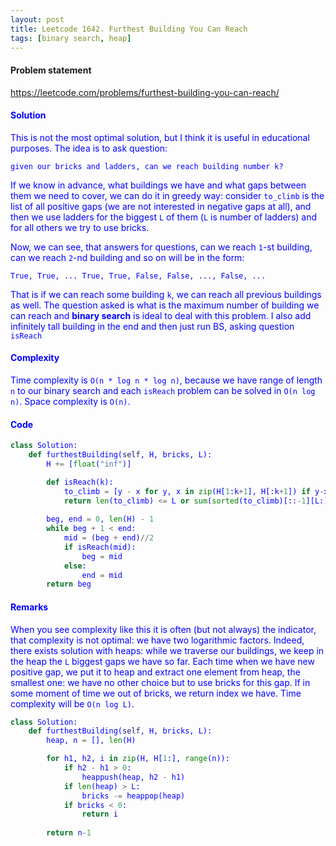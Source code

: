 ```yaml
---
layout: post
title: Leetcode 1642. Furthest Building You Can Reach
tags: [binary search, heap]
---
```


#### Problem statement

<a href="https://leetcode.com/problems/furthest-building-you-can-reach/"> <font color = blue>https://leetcode.com/problems/furthest-building-you-can-reach/

#### Solution
This is not the most optimal solution, but I think it is useful in educational purposes. The idea is to ask question:

`given our bricks and ladders, can we reach building number k?`

If we know in advance, what buildings we have and what gaps between them we need to cover, we can do it in greedy way: consider `to_climb` is the list of all positive gaps (we are not interested in negative gaps at all), and then we use ladders for the biggest `L` of them (`L` is number of ladders) and for all others we try to use bricks.

Now, we can see, that answers for questions, can we reach `1`-st building, can we reach `2`-nd building and so on will be in the form:

`True, True, ... True, True, False, False, ..., False, ...`

That is if we can reach some building `k`, we can reach all previous buildings as well. The question asked is what is the maximum number of building we can reach and **binary search** is ideal to deal with this problem. I also add infinitely tall building in the end and then just run BS, asking question `isReach`

#### Complexity
Time complexity is `O(n * log n * log n)`, because we have range of length `n` to our binary search and each `isReach` problem can be solved in `O(n log n)`. Space complexity is `O(n)`.

#### Code

```python
class Solution:
    def furthestBuilding(self, H, bricks, L):
        H += [float("inf")]

        def isReach(k):
            to_climb = [y - x for y, x in zip(H[1:k+1], H[:k+1]) if y-x > 0]
            return len(to_climb) <= L or sum(sorted(to_climb)[::-1][L:]) <= bricks
    
        beg, end = 0, len(H) - 1
        while beg + 1 < end:
            mid = (beg + end)//2
            if isReach(mid):
                beg = mid
            else:
                end = mid
        return beg
```

#### Remarks
When you see complexity like this it is often (but not always) the indicator, that complexity is not optimal: we have two logarithmic factors. Indeed, there exists solution with heaps: while we traverse our buildings, we keep in the heap the `L` biggest gaps we have so far. Each time when we have new positive gap, we put it to heap and extract one element from heap, the smallest one: we have no other choice but to use bricks for this gap. If in some moment of time we out of bricks, we return index we have. Time complexity will be `O(n log L)`.

```python
class Solution:
    def furthestBuilding(self, H, bricks, L):
        heap, n = [], len(H)

        for h1, h2, i in zip(H, H[1:], range(n)):
            if h2 - h1 > 0:
                heappush(heap, h2 - h1)
            if len(heap) > L:
                bricks -= heappop(heap)
            if bricks < 0:
                return i
            
        return n-1
```